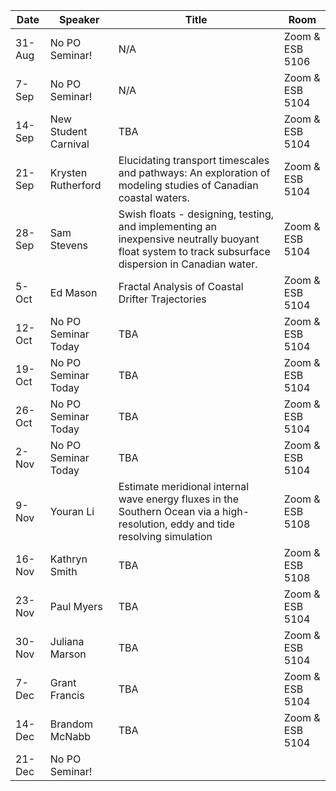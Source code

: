 Date  |  Speaker                                            |  Title                                                                                                |  Room
---------|-----------------------------------------------------|---------------------------------------------------------------------------------------------------------------------|------
31-Aug   | No PO Seminar!                                |  N/A                                                           |  Zoom & ESB 5106
7-Sep    | No PO Seminar!                                |  N/A                                                           |  Zoom & ESB 5104
14-Sep   | New Student Carnival                          |  TBA                                                           |  Zoom & ESB 5104
21-Sep   | Krysten Rutherford                            |  Elucidating transport timescales and pathways: An exploration of modeling studies of Canadian coastal waters.                                          |  Zoom & ESB 5104
28-Sep   | Sam Stevens                                   |  Swish floats - designing, testing, and implementing an inexpensive neutrally buoyant float system to track subsurface dispersion in Canadian water. |  Zoom & ESB 5104
5-Oct    | Ed Mason                                      |  Fractal Analysis of Coastal Drifter Trajectories              |  Zoom & ESB 5104
12-Oct   | No PO Seminar Today                           |  TBA                                                           |  Zoom & ESB 5104
19-Oct   | No PO Seminar Today                           |  TBA                                                           |  Zoom & ESB 5104
26-Oct   | No PO Seminar Today                           |  TBA                                                           |  Zoom & ESB 5104
2-Nov    | No PO Seminar Today                           |  TBA                                                           |  Zoom & ESB 5104
9-Nov    | Youran Li                                     |  Estimate meridional internal wave energy fluxes in the Southern Ocean via a high-resolution, eddy and tide resolving simulation                                                           |  Zoom & ESB 5108
16-Nov   | Kathryn Smith                                 |  TBA                                                           |  Zoom & ESB 5108
23-Nov   | Paul Myers                                    |  TBA                                                           |  Zoom & ESB 5104
30-Nov   | Juliana Marson                                |  TBA                                                           |  Zoom & ESB 5104
7-Dec    | Grant Francis                                 |  TBA                                                           |  Zoom & ESB 5104
14-Dec   | Brandom McNabb                                |  TBA                                                           |  Zoom & ESB 5104
21-Dec   | No PO Seminar! 
